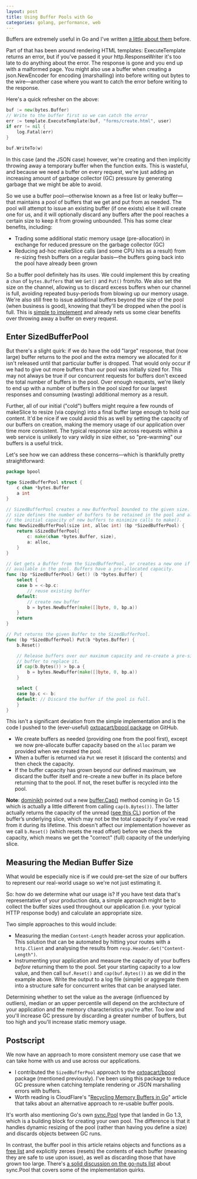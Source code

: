 ```yaml
---
layout: post
title: Using Buffer Pools with Go
categories: golang, performance, web
---
```


Buffers are extremely useful in Go and I've written [a little about them](http://elithrar.github.io/article/approximating-html-template-inheritance/#error-handling) before.

Part of that has been around rendering HTML templates: ExecuteTemplate returns an error, but if you've passed it your http.ResponseWriter it's too late to do anything about the error. The response is gone and you end up with a malformed page. You might also use a buffer when creating a json.NewEncoder for encoding (marshalling) into before writing out bytes to the wire—another case where you want to catch the error before writing to the response.

Here's a quick refresher on the above:

```go
buf := new(bytes.Buffer)
// Write to the buffer first so we can catch the error
err := template.ExecuteTemplate(buf, "forms/create.html", user)
if err != nil {
    log.Fatal(err)
}

buf.WriteTo(w)
```

In this case (and the JSON case) however, we're creating and then implicitly throwing away a temporary buffer when the function exits. This is wasteful, and because we need a buffer on every request, we're just adding an increasing amount of garbage collector (GC) pressure by generating garbage that we might be able to avoid.

So we use a buffer pool—otherwise known as a free list or leaky buffer—that maintains a pool of buffers that we get and put from as needed. The pool will attempt to issue an existing buffer (if one exists) else it will create one for us, and it will optionally discard any buffers after the pool reaches a certain size to keep it from growing unbounded. This has some clear benefits, including:
 
* Trading some additional static memory usage (pre-allocation) in exchange for reduced pressure on the garbage collector (GC)
* Reducing ad-hoc makeSlice calls (and some CPU hits as a result) from re-sizing fresh buffers on a regular basis—the buffers going back into the pool have already been grown

So a buffer pool definitely has its uses. We could implement this by creating a `chan` of `bytes.Buffers` that we `Get()` and `Put()` from/to. We also set the size on the channel, allowing us to discard excess buffers when our channel is full, avoiding repeated busy-periods from blowing up our memory usage. We're also still free to issue additional buffers beyond the size of the pool (when business is good), knowing that they'll be dropped when the pool is full. This is [simple to implement](https://godoc.org/github.com/oxtoacart/bpool#BufferPool) and already nets us some clear benefits over throwing away a buffer on every request.

## Enter SizedBufferPool

But there's a slight quirk: if we do have the odd "large" response, that (now large) buffer returns to the pool and the extra memory we allocated for it isn't released until that particular buffer is dropped. That would only occur if we had to give out more buffers than our pool was initially sized for. This may not always be true if our concurrent requests for buffers don't exceed the total number of buffers in the pool. Over enough requests, we're likely to end up with a number of buffers in the pool sized for our largest responses and consuming (wasting) additional memory as a result.

Further, all of our initial ("cold") buffers might require a few rounds of makeSlice to resize (via copying) into a final buffer large enough to hold our content. It'd be nice if we could avoid this as well by setting the capacity of our buffers on creation, making the memory usage of our application over time more consistent. The typical response size across requests within a web service is unlikely to vary wildly in size either, so "pre-warming" our buffers is a useful trick.

Let's see how we can address these concerns—which is thankfully pretty straightforward:

```go
package bpool

type SizedBufferPool struct {
    c chan *bytes.Buffer
    a int
}

// SizedBufferPool creates a new BufferPool bounded to the given size.
// size defines the number of buffers to be retained in the pool and alloc sets
// the initial capacity of new buffers to minimize calls to make().
func NewSizedBufferPool(size int, alloc int) (bp *SizedBufferPool) {
    return &SizedBufferPool{
        c: make(chan *bytes.Buffer, size),
        a: alloc,
    }
}

// Get gets a Buffer from the SizedBufferPool, or creates a new one if none are
// available in the pool. Buffers have a pre-allocated capacity.
func (bp *SizedBufferPool) Get() (b *bytes.Buffer) {
    select {
    case b = <-bp.c:
        // reuse existing buffer
    default:
        // create new buffer
        b = bytes.NewBuffer(make([]byte, 0, bp.a))
    }
    return
}

// Put returns the given Buffer to the SizedBufferPool.
func (bp *SizedBufferPool) Put(b *bytes.Buffer) {
    b.Reset()

    // Release buffers over our maximum capacity and re-create a pre-sized
    // buffer to replace it.
    if cap(b.Bytes()) > bp.a {
        b = bytes.NewBuffer(make([]byte, 0, bp.a))
    }

    select {
    case bp.c <- b:
    default: // Discard the buffer if the pool is full.
    }
}
```

This isn't a significant deviation from the simple implementation and is the code I pushed to the (ever-useful) [oxtoacart/bpool package](https://github.com/oxtoacart/bpool) on GitHub.

* We create buffers as needed (providing one from the pool first), except we now pre-allocate buffer capacity based on the `alloc` param we provided when we created the pool.
* When a buffer is returned via `Put` we reset it (discard the contents) and then check the capacity.
* If the buffer capacity has grown beyond our defined maximum, we discard the buffer itself and re-create a new buffer in its place before returning that to the pool. If not, the reset buffer is recycled into the pool.

**Note**: [dominikh](http://dominik.honnef.co/) pointed out a new [buffer.Cap()](http://tip.golang.org/pkg/bytes/#Buffer.Cap) method coming in Go 1.5 which is actually a little different from calling `cap(b.Bytes())`. The latter actually returns the capacity of the unread ([see this CL](https://go-review.googlesource.com/#/c/8342/)) portion of the buffer’s underlying slice, which may not be the total capacity if you’ve read from it during its lifetime. This doesn't affect our implementation however as we call `b.Reset()` (which resets the read offset) before we check the capacity, which means we get the "correct" (full) capacity of the underlying slice.

## Measuring the Median Buffer Size

What would be especially nice is if we could pre-set the size of our buffers to represent our real-world usage so we're not just estimating it.

So: how do we determine what our usage is? If you have test data that's representative of your production data, a simple approach might be to collect the buffer sizes used throughout our application (i.e. your typical HTTP response body) and calculate an appropriate size.

Two simple approaches to this would include:

* Measuring the median `Content-Length` header across your application. This solution that can be automated by hitting your routes with a `http.Client` and analysing the results from `resp.Header.Get("Content-Length")`.
* Instrumenting your application and measure the capacity of your buffers *before* returning them to the pool. Set your starting capacity to a low value, and then call `buf.Reset()` and `cap(buf.Bytes())` as we did in the example above. Write the output to a log file (simple) or aggregate them into a structure safe for concurrent writes that can be analysed later.

Determining whether to set the value as the average (influenced by outliers), median or an upper percentile will depend on the architecture of your application and the memory characteristics you're after. Too low and you'll increase GC pressure by discarding a greater number of buffers, but too high and you'll increase static memory usage. 

## Postscript

We now have an approach to more consistent memory use case that we can take home with us and use across our applications.

* I contributed the `SizedBufferPool` approach to the [oxtoacart/bpool](https://github.com/oxtoacart/bpool) package (mentioned previously). I've been using this package to reduce GC pressure when catching template rendering or JSON marshalling errors with buffers.
* Worth reading is CloudFlare's "[Recycling Memory Buffers in Go](https://blog.cloudflare.com/recycling-memory-buffers-in-go/)" article that talks about an alternative approach to re-usable buffer pools.

It's worth also mentioning Go's own [sync.Pool](http://golang.org/pkg/sync/#Pool) type that landed in Go 1.3, which is a building block for creating your own pool. The difference is that it handles dynamic resizing of the pool (rather than having you define a size) and discards objects between GC runs.

In contrast, the buffer pool in this article retains objects and functions as a [free list](http://golang.org/doc/effective_go.html#leaky_buffer) and explicitly zeroes (resets) the contents of each buffer (meaning they are safe to use upon issue), as well as discarding those that have grown too large. There's [a solid discussion on the go-nuts list](https://groups.google.com/d/topic/golang-nuts/n_By5xPzDho/discussion) about sync.Pool that covers some of the implementation quirks.
